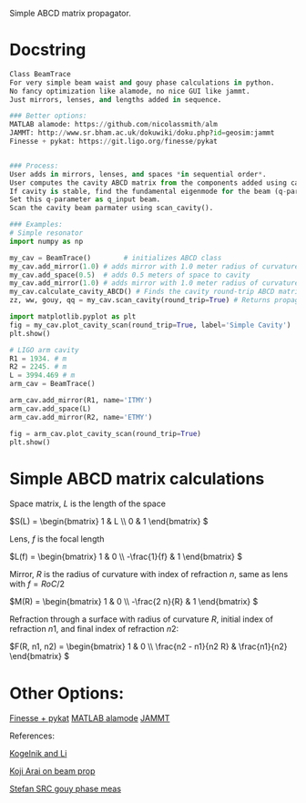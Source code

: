Simple ABCD matrix propagator.


# Docstring
```python
Class BeamTrace
For very simple beam waist and gouy phase calculations in python.
No fancy optimization like alamode, no nice GUI like jammt.
Just mirrors, lenses, and lengths added in sequence.

### Better options:
MATLAB alamode: https://github.com/nicolassmith/alm
JAMMT: http://www.sr.bham.ac.uk/dokuwiki/doku.php?id=geosim:jammt
Finesse + pykat: https://git.ligo.org/finesse/pykat


### Process:
User adds in mirrors, lenses, and spaces *in sequential order*.
User computes the cavity ABCD matrix from the components added using calculate_cavity_ABCD().
If cavity is stable, find the fundamental eigenmode for the beam (q-parameter)
Set this q-parameter as q_input beam.
Scan the cavity beam parmater using scan_cavity().

### Examples:
# Simple resonator
import numpy as np

my_cav = BeamTrace()        # initializes ABCD class
my_cav.add_mirror(1.0) # adds mirror with 1.0 meter radius of curvature at z=0.0 meters
my_cav.add_space(0.5)  # adds 0.5 meters of space to cavity
my_cav.add_mirror(1.0) # adds mirror with 1.0 meter radius of curvature at z=0.5 meters
my_cav.calculate_cavity_ABCD() # Finds the cavity round-trip ABCD matrix, tells you if it's stable.  If it is stable, populates the my_cav.q_input parameter
zz, ww, gouy, qq = my_cav.scan_cavity(round_trip=True) # Returns propagation distance, beam radius, accumulated gouy phase, and beam q-parameter for the entire cavity, plus the round-trip

import matplotlib.pyplot as plt
fig = my_cav.plot_cavity_scan(round_trip=True, label='Simple Cavity')
plt.show()

# LIGO arm cavity
R1 = 1934. # m
R2 = 2245. # m
L = 3994.469 # m
arm_cav = BeamTrace()

arm_cav.add_mirror(R1, name='ITMY')
arm_cav.add_space(L)
arm_cav.add_mirror(R2, name='ETMY')

fig = arm_cav.plot_cavity_scan(round_trip=True)
plt.show()
```

# Simple ABCD matrix calculations

Space matrix, $`L`$ is the length of the space

$`S(L) = \begin{bmatrix}
1 & L \\
0 & 1
\end{bmatrix}
`$

Lens, $`f`$ is the focal length

$`L(f) = \begin{bmatrix}
1 & 0 \\
-\frac{1}{f} & 1
\end{bmatrix}
`$

Mirror, $`R`$ is the radius of curvature with index of refraction $`n`$, same as lens with $`f = RoC/2`$

$`M(R) = \begin{bmatrix}
1 & 0 \\
-\frac{2 n}{R} & 1
\end{bmatrix}
`$

Refraction through a surface with radius of curvature $`R`$, initial index of refraction $`n1`$, and final index of refraction $`n2`$:

$`F(R, n1, n2) = \begin{bmatrix}
1 & 0 \\
\frac{n2 - n1}{n2 R} & \frac{n1}{n2}
\end{bmatrix}
`$

# Other Options:
[Finesse + pykat](https://git.ligo.org/finesse/pykat)
[MATLAB alamode](https://github.com/nicolassmith/alm)
[JAMMT](http://www.sr.bham.ac.uk/dokuwiki/doku.php?id=geosim:jammt)

References:

[Kogelnik and Li](https://www.osapublishing.org/ao/abstract.cfm?URI=ao-5-10-1550)

[Koji Arai on beam prop](https://dcc.ligo.org/public/0102/T1300189/001/T1300189_v1_cavity_gouy_phase.pdf)

[Stefan SRC gouy phase meas](https://alog.ligo-wa.caltech.edu/aLOG/index.php?callRep=52504)
